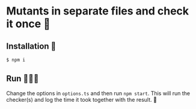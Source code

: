 # Mutants in separate files and check it once 🚀

## Installation 💾
```sh
$ npm i
```

## Run 🏃🏻‍♂️
Change the options in `options.ts` and then run `npm start`. This will run the checker(s) and log the time it took together with the result. 📄
